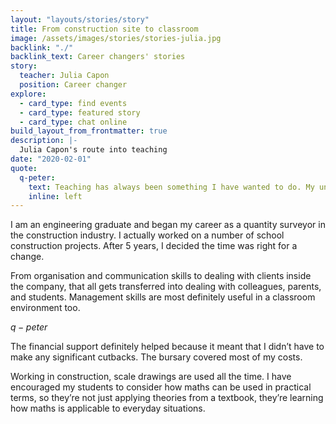```yaml
---
layout: "layouts/stories/story"
title: From construction site to classroom
image: /assets/images/stories/stories-julia.jpg
backlink: "./"
backlink_text: Career changers' stories
story:
  teacher: Julia Capon
  position: Career changer
explore:
  - card_type: find events
  - card_type: featured story
  - card_type: chat online
build_layout_from_frontmatter: true
description: |-
  Julia Capon's route into teaching
date: "2020-02-01"
quote:
  q-peter:
    text: Teaching has always been something I have wanted to do. My uncle came out of early retirement and became a history teacher – this reassured me that I could make the transition to the profession at any age.
    inline: left
---
```


I am an engineering graduate and began my career as a quantity surveyor in the construction industry. I actually worked on a number of school construction projects. After 5 years, I decided the time was right for a change.

From organisation and communication skills to dealing with clients inside the company, that all gets transferred into dealing with colleagues, parents, and students. Management skills are most definitely useful in a classroom environment too.

$q-peter$

The financial support definitely helped because it meant that I didn’t have to make any significant cutbacks. The bursary covered most of my costs.

Working in construction, scale drawings are used all the time. I have encouraged my students to consider how maths can be used in practical terms, so they’re not just applying theories from a textbook, they’re learning how maths is applicable to everyday situations.
